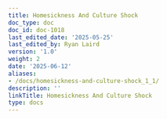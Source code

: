 ```yaml
---
title: Homesickness And Culture Shock
doc_type: doc
doc_id: doc-1018
last_edited_date: '2025-05-25'
last_edited_by: Ryan Laird
version: '1.0'
weight: 2
date: '2025-06-12'
aliases:
- /docs/homesickness-and-culture-shock_1_1/
description: ''
linkTitle: Homesickness And Culture Shock
type: docs
---
```


<!-- Unsupported block type: unsupported -->
